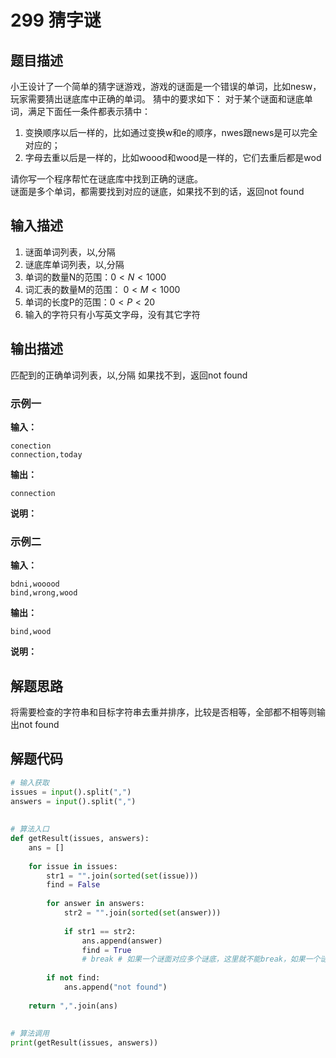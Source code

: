 # 299 猜字谜

## 题目描述
小王设计了一个简单的猜字谜游戏，游戏的谜面是一个错误的单词，比如nesw，玩家需要猜出谜底库中正确的单词。
猜中的要求如下：
对于某个谜面和谜底单词，满足下面任一条件都表示猜中：

1. 变换顺序以后一样的，比如通过变换w和e的顺序，nwes跟news是可以完全对应的；
2. 字母去重以后是一样的，比如woood和wood是一样的，它们去重后都是wod

请你写一个程序帮忙在谜底库中找到正确的谜底。 \
谜面是多个单词，都需要找到对应的谜底，如果找不到的话，返回not found
## 输入描述
1. 谜面单词列表，以,分隔
2. 谜底库单词列表，以,分隔
3. 单词的数量N的范围：$0<N<1000$ 
4. 词汇表的数量M的范围： $0<M<1000$
5. 单词的长度P的范围：$0<P<20$ 
6. 输入的字符只有小写英文字母，没有其它字符
## 输出描述
匹配到的正确单词列表，以,分隔
如果找不到，返回not found
### 示例一
**输入：**
```shell
conection
connection,today
```

**输出：**
```shell
connection
```

**说明：**  

### 示例二
**输入：**
```shell
bdni,wooood
bind,wrong,wood
```

**输出：**
```shell
bind,wood
```

**说明：**  

## 解题思路
将需要检查的字符串和目标字符串去重并排序，比较是否相等，全部都不相等则输出not found

## 解题代码

```python
# 输入获取
issues = input().split(",")
answers = input().split(",")
 
 
# 算法入口
def getResult(issues, answers):
    ans = []
 
    for issue in issues:
        str1 = "".join(sorted(set(issue)))
        find = False
 
        for answer in answers:
            str2 = "".join(sorted(set(answer)))
 
            if str1 == str2:
                ans.append(answer)
                find = True
                # break # 如果一个谜面对应多个谜底，这里就不能break，如果一个谜面只对应一个谜底，那这里就要break，考试的时候都试下
 
        if not find:
            ans.append("not found")
 
    return ",".join(ans)
 
 
# 算法调用
print(getResult(issues, answers))
```